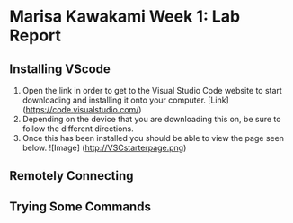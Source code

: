# Marisa Kawakami Week 1: Lab Report 

## Installing VScode 
1. Open the link in order to get to the Visual Studio Code website to start downloading and installing it onto your computer. 
[Link] (https://code.visualstudio.com/)
2. Depending on the device that you are downloading this on, be sure to follow the different directions. 
4. Once this has been installed you should be able to view the page seen below. 
![Image] (http://VSCstarterpage.png)

## Remotely Connecting 

## Trying Some Commands 
